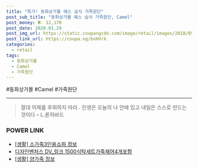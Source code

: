 ```yaml
--- 
title: "특가! 동화상가몰 예스 습식 가죽원단" 
post_sub_title: "동화상가몰 예스 습식 가죽원단, Camel" 
post_money: ₩. 12,170 
post_date: 2020.01.29 
post_img_url: https://static.coupangcdn.com/image/retail/images/2018/05/21/11/5/62a59e25-5962-4411-96e0-29b512f04b9c.jpg 
post_link_url: https://coupa.ng/bnHVrk 
categories: 
  - retail 
tags: 
  - 동화상가몰 
  - Camel 
  - 가죽원단 
--- 
```

  #동화상가몰 #Camel #가죽원단 
<hr> 

> 절대 어제를 후회하지 마라 . 인생은 오늘의 나 안에 있고 내일은 스스로 만드는 것이다 – L.론허바드 


### POWER LINK

* <a href="https://blog.naver.com/santokki14/221770280463" target="_blank"> [생활] 소가죽3인용쇼파 정보 </a>
* <a href="https://blog.naver.com/santokki14/221781668891" target="_blank">디자인벤처스 DV_링크 1500식탁세트가죽체어4개포함</a>
* <a href="https://blog.naver.com/santokki14/221769671919" target="_blank"> [생활] 양가죽 정보 </a>
